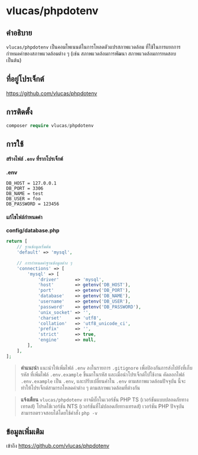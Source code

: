 # vlucas/phpdotenv

## คำอธิบาย
`vlucas/phpdotenv` เป็นคอมโพเนนต์ในการโหลดตัวแปรสภาพแวดล้อม ที่ใช้ในการแยกการกำหนดค่าของสภาพแวดล้อมต่าง ๆ (เช่น สภาพแวดล้อมการพัฒนา สภาพแวดล้อมการทดสอบ เป็นต้น)

## ที่อยู่โปรเจ็กต์

https://github.com/vlucas/phpdotenv

## การติดตั้ง
 
```php
composer require vlucas/phpdotenv
```
  
## การใช้

#### สร้างไฟล์ `.env` ที่รากโปรเจ็กต์
**.env**
```
DB_HOST = 127.0.0.1
DB_PORT = 3306
DB_NAME = test
DB_USER = foo
DB_PASSWORD = 123456
```

#### แก้ไขไฟล์กำหนดค่า
**config/database.php**
```php
return [
    // ฐานข้อมูลเริ่มต้น
    'default' => 'mysql',

    // การกำหนดค่าฐานข้อมูลต่าง ๆ
    'connections' => [
        'mysql' => [
            'driver'      => 'mysql',
            'host'        => getenv('DB_HOST'),
            'port'        => getenv('DB_PORT'),
            'database'    => getenv('DB_NAME'),
            'username'    => getenv('DB_USER'),
            'password'    => getenv('DB_PASSWORD'),
            'unix_socket' => '',
            'charset'     => 'utf8',
            'collation'   => 'utf8_unicode_ci',
            'prefix'      => '',
            'strict'      => true,
            'engine'      => null,
        ],
    ],
];
```

> **คำแนะนำ**
> แนะนำให้เพิ่มไฟล์ `.env` ลงในรายการ `.gitignore` เพื่อป้องกันการส่งไปยังที่เก็บรหัส ที่เพิ่มไฟล์ `.env.example` ขึ้นมาในรหัส และเมื่อนำโปรเจ็กต์ไปใช้งาน คัดลอกไฟล์ `.env.example` เป็น `.env`, และปรับเปลี่ยนค่าใน `.env` ตามสภาพแวดล้อมปัจจุบัน นี้จะทำให้โปรเจ็กต์สามารถโหลดค่าต่าง ๆ ตามสภาพแวดล้อมที่ต่างกัน

> **แจ้งเตือน**
> `vlucas/phpdotenv` อาจมีบั๊กในเวอร์ชัน PHP TS (เวอร์ชันแบบปลอดภัยทางเทรดส์) โปรดใช้เวอร์ชัน NTS (เวอร์ชันที่ไม่ปลอดภัยทางเทรดส์)
> เวอร์ชัน PHP ปัจจุบันสามารถตรวจสอบได้โดยใช้คำสั่ง `php -v` 

## ข้อมูลเพิ่มเติม

เข้าถึง https://github.com/vlucas/phpdotenv
